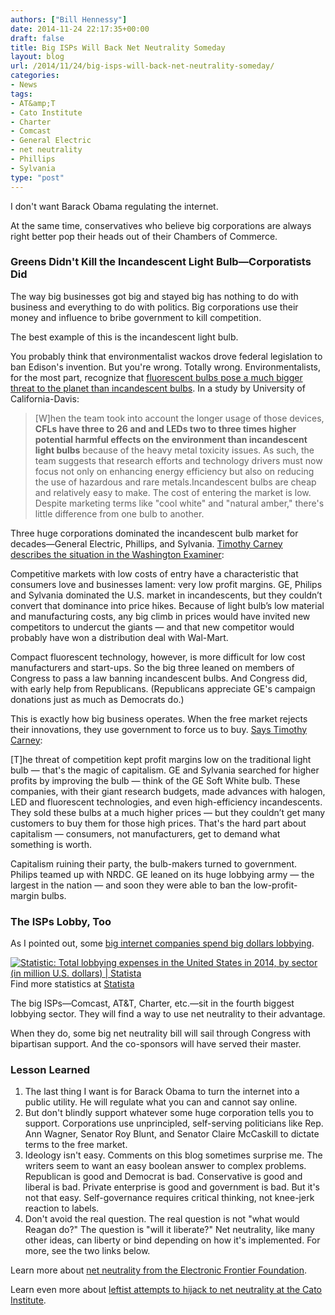 ```yaml
---
authors: ["Bill Hennessy"]
date: 2014-11-24 22:17:35+00:00
draft: false
title: Big ISPs Will Back Net Neutrality Someday
layout: blog
url: /2014/11/24/big-isps-will-back-net-neutrality-someday/
categories:
- News
tags:
- AT&amp;T
- Cato Institute
- Charter
- Comcast
- General Electric
- net neutrality
- Phillips
- Sylvania
type: "post"
---
```


I don't want Barack Obama regulating the internet.

At the same time, conservatives who believe big corporations are always right better pop their heads out of their Chambers of Commerce.



### Greens Didn't Kill the Incandescent Light Bulb—Corporatists Did



The way big businesses got big and stayed big has nothing to do with business and everything to do with politics. Big corporations use their money and influence to bribe government to kill competition.

The best example of this is the incandescent light bulb.

You probably think that environmentalist wackos drove federal legislation to ban Edison's invention. But you're wrong. Totally wrong. Environmentalists, for the most part, recognize that [fluorescent bulbs pose a much bigger threat to the planet than incandescent bulbs](https://www.rsc.org/chemistryworld/2013/01/cfl-led-incandescent-analysis-environment-toxic-metal). In a study by University of California-Davis:

> [W]hen the team took into account the longer usage of those devices, **CFLs have three to 26 and and LEDs two to three times higher potential harmful effects on the environment than incandescent light bulbs** because of the heavy metal toxicity issues. As such, the team suggests that research efforts and technology drivers must now focus not only on enhancing energy efficiency but also on reducing the use of hazardous and rare metals.Incandescent bulbs are cheap and relatively easy to make. The cost of entering the market is low. Despite marketing terms like "cool white" and "natural amber," there's little difference from one bulb to another.

Three huge corporations dominated the incandescent bulb market for decades—General Electric, Phillips, and Sylvania. [Timothy Carney describes the situation in the Washington Examiner](https://www.statista.com/statistics/257368/total-lobbying-expenses-in-the-us-by-sector/):



> 
  Competitive markets with low costs of entry have a characteristic that consumers love and businesses lament: very low profit margins. GE, Philips and Sylvania dominated the U.S. market in incandescents, but they couldn’t convert that dominance into price hikes. Because of light bulb’s low material and manufacturing costs, any big climb in prices would have invited new competitors to undercut the giants — and that new competitor would probably have won a distribution deal with Wal-Mart.




Compact fluorescent technology, however, is more difficult for low cost manufacturers and start-ups. So the big three leaned on members of Congress to pass a law banning incandescent bulbs. And Congress did, with early help from Republicans. (Republicans appreciate GE's campaign donations just as much as Democrats do.)

This is exactly how big business operates. When the free market rejects their innovations, they use government to force us to buy. [Says Timothy Carney](https://www.statista.com/statistics/257368/total-lobbying-expenses-in-the-us-by-sector/):



> 
  [T]he threat of competition kept profit margins low on the traditional light bulb — that's the magic of capitalism. GE and Sylvania searched for higher profits by improving the bulb — think of the GE Soft White bulb. These companies, with their giant research budgets, made advances with halogen, LED and fluorescent technologies, and even high-efficiency incandescents. They sold these bulbs at a much higher prices — but they couldn’t get many customers to buy them for those high prices. That's the hard part about capitalism — consumers, not manufacturers, get to demand what something is worth.
  
  Capitalism ruining their party, the bulb-makers turned to government. Philips teamed up with NRDC. GE leaned on its huge lobbying army — the largest in the nation — and soon they were able to ban the low-profit-margin bulbs.






### The ISPs Lobby, Too



As I pointed out, some [big internet companies spend big dollars lobbying](https://hennessysview.com/2014/11/21/congress-is-for-sale-heres-whos-buying/).

[![Statistic: Total lobbying expenses in the United States in 2014, by sector (in million U.S. dollars) | Statista](https://www.statista.com/graphic/1/257368/total-lobbying-expenses-in-the-us-by-sector.jpg)
](https://www.statista.com/statistics/257368/total-lobbying-expenses-in-the-us-by-sector/)
Find more statistics at [Statista](https://www.statista.com)

The big ISPs—Comcast, AT&T, Charter, etc.—sit in the fourth biggest lobbying sector. They will find a way to use net neutrality to their advantage.

When they do, some big net neutrality bill will sail through Congress with bipartisan support. And the co-sponsors will have served their master.



### Lesson Learned






  1. The last thing I want is for Barack Obama to turn the internet into a public utility. He will regulate what you can and cannot say online.
  2. But don't blindly support whatever some huge corporation tells you to support. Corporations use unprincipled, self-serving politicians like Rep. Ann Wagner, Senator Roy Blunt, and Senator Claire McCaskill to dictate terms to the free market.
  3. Ideology isn't easy. Comments on this blog sometimes surprise me. The writers seem to want an easy boolean answer to complex problems. Republican is good and Democrat is bad. Conservative is good and liberal is bad. Private enterprise is good and government is bad. But it's not that easy. Self-governance requires critical thinking, not knee-jerk reaction to labels.
  4. Don't avoid the real question. The real question is not "what would Reagan do?" The question is "will it liberate?" Net neutrality, like many other ideas, can liberty or bind depending on how it's implemented. For more, see the two links below.




Learn more about [net neutrality from the Electronic Frontier Foundation](https://www.eff.org/issues/net-neutrality).

Learn even more about [leftist attempts to hijack to net neutrality at the Cato Institute](https://www.cato.org/blog/net-neutrality-or-destroying-internet-innovation-investment).
